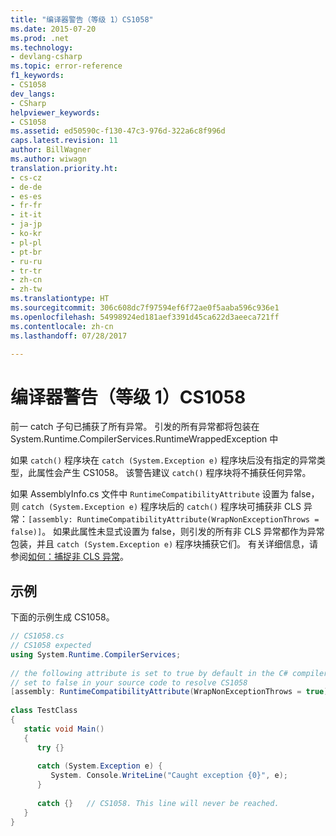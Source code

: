 ```yaml
---
title: "编译器警告（等级 1）CS1058"
ms.date: 2015-07-20
ms.prod: .net
ms.technology:
- devlang-csharp
ms.topic: error-reference
f1_keywords:
- CS1058
dev_langs:
- CSharp
helpviewer_keywords:
- CS1058
ms.assetid: ed50590c-f130-47c3-976d-322a6c8f996d
caps.latest.revision: 11
author: BillWagner
ms.author: wiwagn
translation.priority.ht:
- cs-cz
- de-de
- es-es
- fr-fr
- it-it
- ja-jp
- ko-kr
- pl-pl
- pt-br
- ru-ru
- tr-tr
- zh-cn
- zh-tw
ms.translationtype: HT
ms.sourcegitcommit: 306c608dc7f97594ef6f72ae0f5aaba596c936e1
ms.openlocfilehash: 54998924ed181aef3391d45ca622d3aeeca721ff
ms.contentlocale: zh-cn
ms.lasthandoff: 07/28/2017

---
```

# <a name="compiler-warning-level-1-cs1058"></a>编译器警告（等级 1）CS1058
前一 catch 子句已捕获了所有异常。 引发的所有异常都将包装在 System.Runtime.CompilerServices.RuntimeWrappedException 中  
  
 如果 `catch()` 程序块在 `catch (System.Exception e)` 程序块后没有指定的异常类型，此属性会产生 CS1058。 该警告建议 `catch()` 程序块将不捕获任何异常。  
  
 如果 AssemblyInfo.cs 文件中 `RuntimeCompatibilityAttribute` 设置为 false，则 `catch (System.Exception e)` 程序块后的 `catch()` 程序块可捕获非 CLS 异常：`[assembly: RuntimeCompatibilityAttribute(WrapNonExceptionThrows = false)]`。 如果此属性未显式设置为 false，则引发的所有非 CLS 异常都作为异常包装，并且 `catch (System.Exception e)` 程序块捕获它们。 有关详细信息，请参阅[如何：捕捉非 CLS 异常](../../../csharp/programming-guide/exceptions/how-to-catch-a-non-cls-exception.md)。  
  
## <a name="example"></a>示例  
 下面的示例生成 CS1058。  
  
```csharp  
// CS1058.cs  
// CS1058 expected  
using System.Runtime.CompilerServices;  
  
// the following attribute is set to true by default in the C# compiler  
// set to false in your source code to resolve CS1058  
[assembly: RuntimeCompatibilityAttribute(WrapNonExceptionThrows = true)]  
  
class TestClass   
{  
   static void Main()   
   {  
      try {}  
  
      catch (System.Exception e) {   
         System. Console.WriteLine("Caught exception {0}", e);  
      }  
  
      catch {}   // CS1058. This line will never be reached.  
   }  
}  
```

